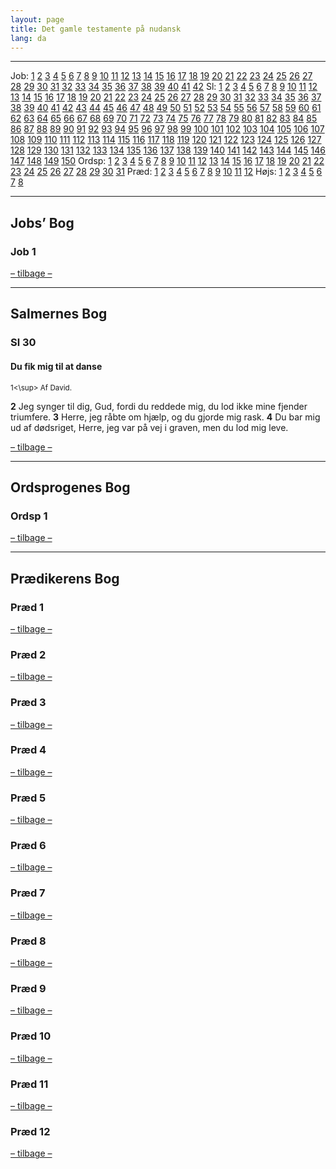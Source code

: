 ```yaml
---
layout: page
title: Det gamle testamente på nudansk
lang: da
---
```


------------------------------------------------------------------------

<a id="indhold"></a>

Job: [1](#job1) [2](#job2) [3](#job3) [4](#job4) [5](#job5) [6](#job6) [7](#job7) [8](#job8) [9](#job9) [10](#job10) [11](#job11) [12](#job12) [13](#job13) [14](#job14) [15](#job15) [16](#job16) [17](#job17) [18](#job18) [19](#job19) [20](#job20) [21](#job21) [22](#job22) [23](#job23) [24](#job24) [25](#job25) [26](#job26) [27](#job27) [28](#job28) [29](#job29) [30](#job30) [31](#job31) [32](#job32) [33](#job33) [34](#job34) [35](#job35) [36](#job36) [37](#job37) [38](#job38) [39](#job39) [40](#job40) [41](#job41) [42](#job42)
Sl: [1](#sl1) [2](#sl2) [3](#sl3) [4](#sl4) [5](#sl5) [6](#sl6) [7](#sl7) [8](#sl8) [9](#sl9) [10](#sl10) [11](#sl11) [12](#sl12) [13](#sl13) [14](#sl14) [15](#sl15) [16](#sl16) [17](#sl17) [18](#sl18) [19](#sl19) [20](#sl20) [21](#sl21) [22](#sl22) [23](#sl23) [24](#sl24) [25](#sl25) [26](#sl26) [27](#sl27) [28](#sl28) [29](#sl29) [30](#sl30) [31](#sl31) [32](#sl32) [33](#sl33) [34](#sl34) [35](#sl35) [36](#sl36) [37](#sl37) [38](#sl38) [39](#sl39) [40](#sl40) [41](#sl41) [42](#sl42) [43](#sl43) [44](#sl44) [45](#sl45) [46](#sl46) [47](#sl47) [48](#sl48) [49](#sl49) [50](#sl50) [51](#sl51) [52](#sl52) [53](#sl53) [54](#sl54) [55](#sl55) [56](#sl56) [57](#sl57) [58](#sl58) [59](#sl59) [60](#sl60) [61](#sl61) [62](#sl62) [63](#sl63) [64](#sl64) [65](#sl65) [66](#sl66) [67](#sl67) [68](#sl68) [69](#sl69) [70](#sl70) [71](#sl71) [72](#sl72) [73](#sl73) [74](#sl74) [75](#sl75) [76](#sl76) [77](#sl77) [78](#sl78) [79](#sl79) [80](#sl80) [81](#sl81) [82](#sl82) [83](#sl83) [84](#sl84) [85](#sl85) [86](#sl86) [87](#sl87) [88](#sl88) [89](#sl89) [90](#sl90) [91](#sl91) [92](#sl92) [93](#sl93) [94](#sl94) [95](#sl95) [96](#sl96) [97](#sl97) [98](#sl98) [99](#sl99) [100](#sl100) [101](#sl101) [102](#sl102) [103](#sl103) [104](#sl104) [105](#sl105) [106](#sl106) [107](#sl107) [108](#sl108) [109](#sl109) [110](#sl110) [111](#sl111) [112](#sl112) [113](#sl113) [114](#sl114) [115](#sl115) [116](#sl116) [117](#sl117) [118](#sl118) [119](#sl119) [120](#sl120) [121](#sl121) [122](#sl122) [123](#sl123) [124](#sl124) [125](#sl125) [126](#sl126) [127](#sl127) [128](#sl128) [129](#sl129) [130](#sl130) [131](#sl131) [132](#sl132) [133](#sl133) [134](#sl134) [135](#sl135) [136](#sl136) [137](#sl137) [138](#sl138) [139](#sl139) [140](#sl140) [141](#sl141) [142](#sl142) [143](#sl143) [144](#sl144) [145](#sl145) [146](#sl146) [147](#sl147) [148](#sl148) [149](#sl149) [150](#sl150)
Ordsp: [1](#ordsp1) [2](#ordsp2) [3](#ordsp3) [4](#ordsp4) [5](#ordsp5) [6](#ordsp6) [7](#ordsp7) [8](#ordsp8) [9](#ordsp9) [10](#ordsp10) [11](#ordsp11) [12](#ordsp12) [13](#ordsp13) [14](#ordsp14) [15](#ordsp15) [16](#ordsp16) [17](#ordsp17) [18](#ordsp18) [19](#ordsp19) [20](#ordsp20) [21](#ordsp21) [22](#ordsp22) [23](#ordsp23) [24](#ordsp24) [25](#ordsp25) [26](#ordsp26) [27](#ordsp27) [28](#ordsp28) [29](#ordsp29) [30](#ordsp30) [31](#ordsp31)
Præd: [1](#praed1) [2](#praed2) [3](#praed3) [4](#praed4) [5](#praed5) [6](#praed6) [7](#praed7) [8](#praed8) [9](#praed9) [10](#praed10) [11](#praed11) [12](#praed12)
Højs: [1](#hoejs1) [2](#hoejs2) [3](#hoejs3) [4](#hoejs4) [5](#hoejs5) [6](#hoejs6) [7](#hoejs7) [8](#hoejs8)

------------------------------------------------------------------------

## Jobs’ Bog

<a id="job1"></a>

### Job 1

[– tilbage –](#indhold)

------------------------------------------------------------------------

## Salmernes Bog

<a id="sl30"></a>

### Sl 30

#### Du fik mig til at danse

<sup>1<\sup> Af David.

**2** Jeg synger til dig, Gud, fordi du reddede mig,
du lod ikke mine fjender triumfere.
**3** Herre, jeg råbte om hjælp,
og du gjorde mig rask.
**4** Du bar mig ud af dødsriget, Herre,
jeg var på vej i graven, men du lod mig leve.

[– tilbage –](#indhold)

------------------------------------------------------------------------

## Ordsprogenes Bog

<a id="ordsp1"></a>

### Ordsp 1

[– tilbage –](#indhold)

------------------------------------------------------------------------

## Prædikerens Bog

<a id="praed1"></a>

### Præd 1

[– tilbage –](#indhold)

<a id="praed2"></a>

### Præd 2

[– tilbage –](#indhold)

<a id="praed3"></a>

### Præd 3

[– tilbage –](#indhold)

<a id="praed4"></a>

### Præd 4

[– tilbage –](#indhold)

<a id="praed5"></a>

### Præd 5

[– tilbage –](#indhold)

<a id="praed6"></a>

### Præd 6

[– tilbage –](#indhold)

<a id="praed7"></a>

### Præd 7

[– tilbage –](#indhold)

<a id="praed8"></a>

### Præd 8

[– tilbage –](#indhold)

<a id="praed9"></a>

### Præd 9

[– tilbage –](#indhold)

<a id="praed10"></a>

### Præd 10

[– tilbage –](#indhold)

<a id="praed11"></a>

### Præd 11

[– tilbage –](#indhold)

<a id="praed12"></a>

### Præd 12

[– tilbage –](#indhold)

